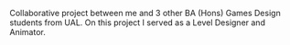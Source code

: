 Collaborative project between me and 3 other BA (Hons) Games Design students from UAL. On this project I served as a Level Designer and Animator.
